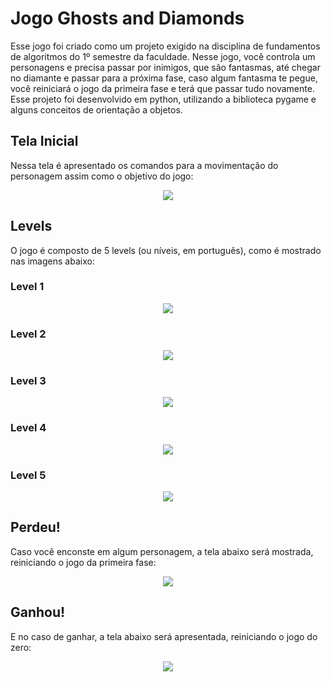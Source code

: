 # Jogo Ghosts and Diamonds
  
  Esse jogo foi criado como um projeto exigido na disciplina de fundamentos de algoritmos do 1º semestre da faculdade. Nesse jogo, você controla um personagens e precisa passar por inimigos, que são fantasmas, até chegar no diamante e passar para a próxima fase, caso algum fantasma te pegue, você reiniciará o jogo da primeira fase e terá que passar tudo novamente. Esse projeto foi desenvolvido em python, utilizando a biblioteca pygame e alguns conceitos de orientação a objetos.
  
## Tela Inicial

  Nessa tela é apresentado os comandos para a movimentação do personagem assim como o objetivo do jogo:
  
<p align="center">
  <img src="game_images/tela_inicial.png">
</p>

## Levels
  
  O jogo é composto de 5 levels (ou níveis, em português), como é mostrado nas imagens abaixo:
  
### Level 1

<p align="center">
  <img src="game_images/level_1.png">
</p>

### Level 2

<p align="center">
  <img src="game_images/level_2.png">
</p>

### Level 3

<p align="center">
  <img src="game_images/level_3.png">
</p>

### Level 4

<p align="center">
  <img src="game_images/level_4.png">
</p>

### Level 5

<p align="center">
  <img src="game_images/level_5.png">
</p>

## Perdeu!

  Caso você enconste em algum personagem, a tela abaixo será mostrada, reiniciando o jogo da primeira fase:
  
<p align="center">
  <img src="game_images/perdeu.png">
</p>

## Ganhou!

  E no caso de ganhar, a tela abaixo será apresentada, reiniciando o jogo do zero:

<p align="center">
  <img src="game_images/ganhou.png">
</p>

